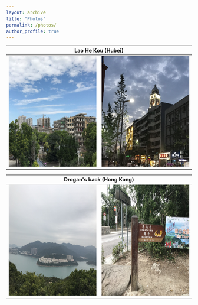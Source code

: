 ```yaml
---
layout: archive
title: "Photos"
permalink: /photos/
author_profile: true
---
```

<table>
    <thead>
        <tr>
            <th colspan="2">Lao He Kou (Hubei)</th>
        </tr>
    </thead>
    <tbody>
        <tr>
          <td valign="top"><img src='/images/老河口1.jpg' alt="Lao He Kou1" width=250 height=300/></td>
          <td valign="top"><img src='/images/老河口2.jpg' alt="Lao He Kou2" width=250 height=300/></td>
        </tr>
    </tbody>
</table>

<table>
    <thead>
        <tr>
            <th colspan="2">Drogan's back (Hong Kong)</th>
        </tr>
    </thead>
    <tbody>
        <tr>
          <td valign="top"><img src='/images/龙脊1.jpg' alt="龙脊1"  width=250 height=300/></td>
          <td valign="top"><img src='/images/龙脊2.jpg' alt="龙脊2"  width=250 height=300/></td>
        </tr>
    </tbody>
</table>


<!-- <table>
    <thead>
        <tr>
             <th colspan="2">New Year's Eve (TST,HK)</th>
        </tr>
    </thead>
    <tbody>
        <tr>
          <td valign="top"><img src='/images/NewYearEve1.jpg' alt="跨年1" width=250 height=300/></td>
          <td valign="top"><img src='/images/NewYearEve2.jpg' alt="跨年2" width=250 height=300/></td>
        </tr>
    </tbody>
</table>
-->


